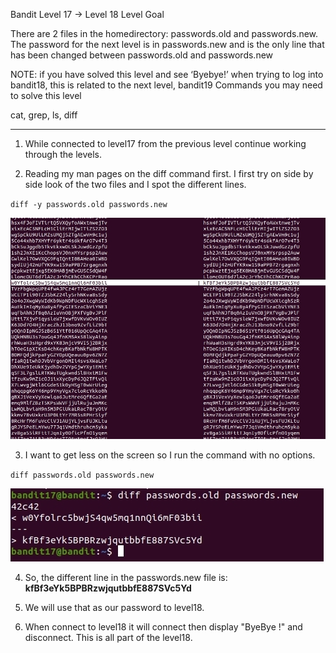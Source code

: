
Bandit Level 17 → Level 18
Level Goal

There are 2 files in the homedirectory: passwords.old and passwords.new. The password for the next level is in passwords.new and is the only line that has been changed between passwords.old and passwords.new

NOTE: if you have solved this level and see ‘Byebye!’ when trying to log into bandit18, this is related to the next level, bandit19
Commands you may need to solve this level

cat, grep, ls, diff

------------------------------------------------------------------------------

1. While connected to level17 from the previous level continue working through the levels. 

2. Reading my man pages on the diff command first. I first try on side by side look of the two files and I spot the different lines. 

`diff -y passwords.old passwords.new`

![](images/level17_diff_side_by_side.jpg)

3. I want to get less on the screen so I run the command with no options. 

`diff passwords.old passwords.new`

![](images/level17-diff-standard-out.jpg)

4. So, the different line in the passwords.new file is:
**kfBf3eYk5BPBRzwjqutbbfE887SVc5Yd**

5. We will use that as our password to level18. 

6. When connect to level18 it will connect then display "ByeBye !" and disconnect. This is all part of the level18. 




